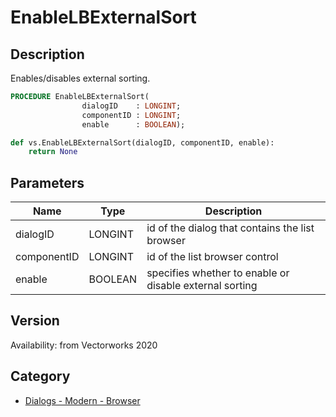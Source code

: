 # EnableLBExternalSort

## Description
Enables/disables external sorting.

```pascal
PROCEDURE EnableLBExternalSort(
				dialogID    : LONGINT;
				componentID : LONGINT;
				enable      : BOOLEAN);
```

```python
def vs.EnableLBExternalSort(dialogID, componentID, enable):
    return None
```

## Parameters
|Name|Type|Description|
|---|---|---|
|dialogID|LONGINT|id of the dialog that contains the list browser|
|componentID|LONGINT|id of the list browser control|
|enable|BOOLEAN|specifies whether to enable or disable external sorting|

## Version
Availability: from Vectorworks 2020

## Category
* [Dialogs - Modern - Browser](../Categories/Dialogs%20-%20Modern%20-%20Browser.md)
